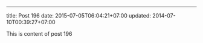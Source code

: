 ---
title: Post 196
date: 2015-07-05T06:04:21+07:00
updated: 2014-07-10T00:39:27+07:00

This is content of post 196